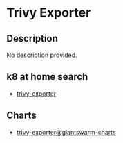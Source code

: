 # Trivy Exporter

## Description

No description provided.

## k8 at home search

- [trivy-exporter](https://nanne.dev/k8s-at-home-search/#/trivy-exporter)

## Charts

- [trivy-exporter@giantswarm-charts](https://giantswarm.github.io/giantswarm-catalog/)
